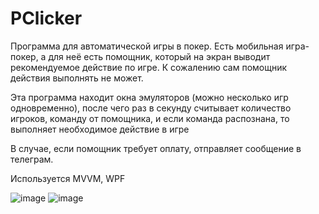 # PClicker

Программа для автоматической игры в покер.
Есть мобильная игра-покер, а для неё есть помощник, который на экран выводит рекомендуемое действие по игре. К сожалению сам помощник действия выполнять не может.

Эта программа находит окна эмуляторов (можно несколько игр одновременно), после чего раз в секунду считывает количество игроков, команду от помощника, и если команда распознана, то выполняет необходимое действие в игре

В случае, если помощник требует оплату, отправляет сообщение в телеграм.

Используется MVVM, WPF

![image](https://user-images.githubusercontent.com/64524860/219857719-8ebe2378-644d-4024-9a53-4d9938fe662f.png)
![image](https://user-images.githubusercontent.com/64524860/219857748-b1dea5fe-2e1f-45d1-a1dc-cc4e343f85c5.png)

